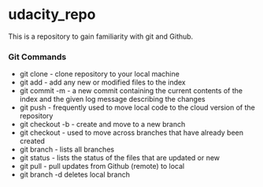 # udacity_repo
This is a repository to gain familiarity with git and Github.

### Git Commands
* git clone - clone repository to your local machine
* git add - add any new or modified files to the index
* git commit -m - a new commit containing the current contents of the index and the given log message describing the changes
* git push - frequently used to move local code to the cloud version of the repository
* git checkout -b - create and move to a new branch
* git checkout - used to move across branches that have already been created
* git branch - lists all branches
* git status - lists the status of the files that are updated or new
* git pull - pull updates from Github (remote) to local
* git branch -d deletes local branch
